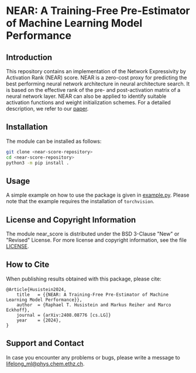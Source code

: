 # NEAR: A Training-Free Pre-Estimator of Machine Learning Model Performance
## Introduction
This repository contains an implementation of the Network Expressivity by Activation Rank (NEAR) score. 
NEAR is a zero-cost proxy for predicting the best performing neural network architecture in neural architecture search.
It is based on the effective rank of the pre- and post-activation matrix of a neural network layer. NEAR can also be
applied to identify suitable activation functions and weight initialization schemes. For a detailed description, 
we refer to our [paper](https://arxiv.org/abs/2408.08776).

## Installation
The module can be installed as follows:
```bash
git clone <near-score-repository>
cd <near-score-repository>
python3 -m pip install .
```

## Usage
A simple example on how to use the package is given in [example.py](example.py). Please note that the example requires 
the installation of `torchvision`.

## License and Copyright Information
The module near_score is distributed under the BSD 3-Clause "New" or "Revised" License. 
For more license and copyright information, see the file [LICENSE](LICENSE).

## How to Cite
When publishing results obtained with this package, please cite:
```
@Article{Husistein2024,
    title   = {{NEAR: A Training-Free Pre-Estimator of Machine Learning Model Performance}}, 
    author  = {Raphael T. Husistein and Markus Reiher and Marco Eckhoff},
    journal = {arXiv:2408.08776 [cs.LG]} 
    year    = {2024},
}
```

## Support and Contact
In case you encounter any problems or bugs, please write a message to lifelong_ml@phys.chem.ethz.ch.
